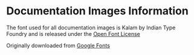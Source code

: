 # Documentation Images Information

The font used for all documentation images is Kalam by Indian Type Foundry and is released under the [Open Font License](https://scripts.sil.org/cms/scripts/page.php?site_id=nrsi&id=OFL)

Originally downloaded from [Google Fonts](https://fonts.google.com/specimen/Kalam?sidebar.open&selection.family=Kalam:wght@300;400;700)
